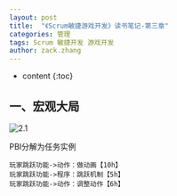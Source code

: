 ```yaml
---
layout: post
title:  "《Scrum敏捷游戏开发》读书笔记-第三章"
categories: 管理
tags: Scrum 敏捷开发 游戏开发
author: zack.zhang
---
```


* content
{:toc}


## 一、宏观大局

![2.1](https://zd304.github.io/assets/img/scrum-3.1.png)<br/>

PBI分解为任务实例

```flow
玩家跳跃功能->动作：做动画【10h】
玩家跳跃功能->程序：跳跃机制【5h】
玩家跳跃功能->动作：调整动作【6h】
```